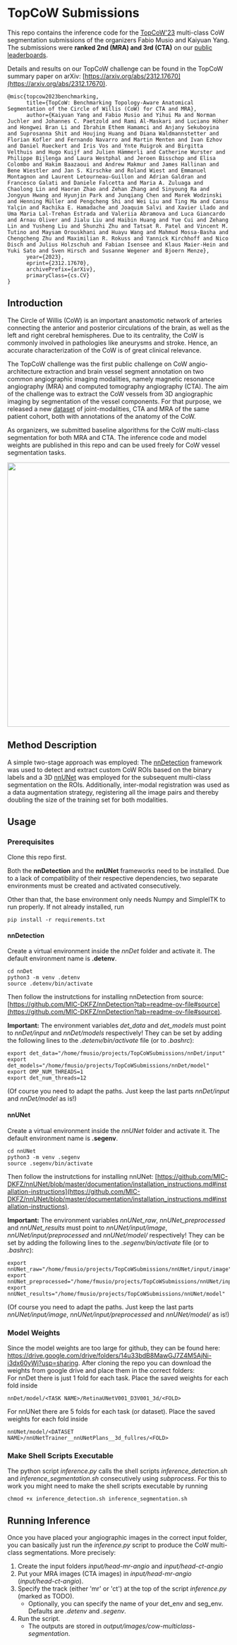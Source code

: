 # TopCoW Submissions
This repo contains the inference code for the [TopCoW'23](https://topcow23.grand-challenge.org/) multi-class CoW segmentation submissions of the organizers Fabio Musio and Kaiyuan Yang. The submissions were **ranked 2nd (MRA) and 3rd (CTA)** on our [public leaderboards](https://topcow23.grand-challenge.org/evaluation/finaltest-mra-multiclass/leaderboard/).

Details and results on our TopCoW challenge can be found in the TopCoW summary paper on arXiv: [https://arxiv.org/abs/2312.17670](https://arxiv.org/abs/2312.17670). 
```
@misc{topcow2023benchmarking,
      title={TopCoW: Benchmarking Topology-Aware Anatomical Segmentation of the Circle of Willis (CoW) for CTA and MRA}, 
      author={Kaiyuan Yang and Fabio Musio and Yihui Ma and Norman Juchler and Johannes C. Paetzold and Rami Al-Maskari and Luciano Höher and Hongwei Bran Li and Ibrahim Ethem Hamamci and Anjany Sekuboyina and Suprosanna Shit and Houjing Huang and Diana Waldmannstetter and Florian Kofler and Fernando Navarro and Martin Menten and Ivan Ezhov and Daniel Rueckert and Iris Vos and Ynte Ruigrok and Birgitta Velthuis and Hugo Kuijf and Julien Hämmerli and Catherine Wurster and Philippe Bijlenga and Laura Westphal and Jeroen Bisschop and Elisa Colombo and Hakim Baazaoui and Andrew Makmur and James Hallinan and Bene Wiestler and Jan S. Kirschke and Roland Wiest and Emmanuel Montagnon and Laurent Letourneau-Guillon and Adrian Galdran and Francesco Galati and Daniele Falcetta and Maria A. Zuluaga and Chaolong Lin and Haoran Zhao and Zehan Zhang and Sinyoung Ra and Jongyun Hwang and Hyunjin Park and Junqiang Chen and Marek Wodzinski and Henning Müller and Pengcheng Shi and Wei Liu and Ting Ma and Cansu Yalçin and Rachika E. Hamadache and Joaquim Salvi and Xavier Llado and Uma Maria Lal-Trehan Estrada and Valeriia Abramova and Luca Giancardo and Arnau Oliver and Jialu Liu and Haibin Huang and Yue Cui and Zehang Lin and Yusheng Liu and Shunzhi Zhu and Tatsat R. Patel and Vincent M. Tutino and Maysam Orouskhani and Huayu Wang and Mahmud Mossa-Basha and Chengcheng Zhu and Maximilian R. Rokuss and Yannick Kirchhoff and Nico Disch and Julius Holzschuh and Fabian Isensee and Klaus Maier-Hein and Yuki Sato and Sven Hirsch and Susanne Wegener and Bjoern Menze},
      year={2023},
      eprint={2312.17670},
      archivePrefix={arXiv},
      primaryClass={cs.CV}
}
```

## Introduction
The Circle of Willis (CoW) is an important anastomotic network of arteries connecting the anterior and posterior circulations of the brain, as well as the left and right cerebral hemispheres.  Due to its centrality, the CoW is commonly involved in pathologies like aneurysms and stroke. Hence, an accurate characterization of the CoW is of great clinical relevance. 

The TopCoW challenge was the first public challenge on CoW angio-architecture extraction and brain vessel segment annotation on two common angiographic imaging modalities, namely magnetic resonance angiography (MRA) and computed tomography angiography (CTA). 
The aim of the challenge was to extract the CoW vessels from 3D angiographic imaging by segmentation of the vessel components. For that purpose, we released a new [dataset](https://topcow23.grand-challenge.org/data/) of joint-modalities, CTA and MRA of the same patient cohort, both with annotations of the anatomy of the CoW.

As organizers, we submitted baseline algorithms for the CoW multi-class segmentation for both MRA and CTA. The inference code and model weights are published in this repo and can be used freely for CoW vessel segmentation tasks.

<p align="center">
  <img src="https://github.com/fmusio/Images/blob/main/topcow_mr_095.png" width="600" />
</p>


## Method Description
A simple two-stage approach was employed: The [nnDetection](https://github.com/MIC-DKFZ/nnDetection) framework was used to detect and extract custom CoW ROIs based on the binary labels and a 3D [nnUNet](https://github.com/MIC-DKFZ/nnUNet) was employed for the subsequent multi-class segmentation on the ROIs. Additionally, inter-modal registration was used as a data augmentation strategy, registering all the image pairs and thereby doubling the size of the training set for both modalities.

## Usage
### Prerequisites
Clone this repo first.

Both the **nnDetection** and the **nnUNet** frameworks need to be installed. Due to a lack of compatibility of their respective dependencies, two separate environments must be created and activated consecutively. 

Other than that, the base environment only needs Numpy and SimpleITK to run properly. If not already installed, run
```
pip install -r requirements.txt
```

#### nnDetection
Create a virtual environment inside the *nnDet* folder and activate it. The default environment name is **.detenv**.
```
cd nnDet
python3 -m venv .detenv
source .detenv/bin/activate
```
Then follow the instrutctions for installing nnDetection from source: [https://github.com/MIC-DKFZ/nnDetection?tab=readme-ov-file#source](https://github.com/MIC-DKFZ/nnDetection?tab=readme-ov-file#source).

**Important:** The environment variables *det_data* and *det_models* must point to *nnDet/input* and *nnDet/models* respectively! They can be set by adding the following lines to the *.detenv/bin/activate* file (or to *.bashrc*):
```
export det_data="/home/fmusio/projects/TopCoWSubmissions/nnDet/input"
export det_models="/home/fmusio/projects/TopCoWSubmissions/nnDet/model"
export OMP_NUM_THREADS=1
export det_num_threads=12
```
(Of course you need to adapt the paths. Just keep the last parts *nnDet/input* and *nnDet/model* as is!)

#### nnUNet
Create a virtual environment inside the *nnUNet* folder and activate it. The default environment name is **.segenv**.
```
cd nnUNet
python3 -m venv .segenv
source .segenv/bin/activate
```
Then follow the instrutctions for installing nnUNet: [https://github.com/MIC-DKFZ/nnUNet/blob/master/documentation/installation_instructions.md#installation-instructions](https://github.com/MIC-DKFZ/nnUNet/blob/master/documentation/installation_instructions.md#installation-instructions).

**Important:** The environment variables *nnUNet_raw*, *nnUNet_preprocessed* and *nnUNet_results* must point to *nnUNet/input/image*, *nnUNet/input/preprocessed* and *nnUNet/model/* respectively! They can be set by adding the following lines to the *.segenv/bin/activate* file (or to *.bashrc*):
```
export nnUNet_raw="/home/fmusio/projects/TopCoWSubmissions/nnUNet/input/image"
export nnUNet_preprocessed="/home/fmusio/projects/TopCoWSubmissions/nnUNet/input/preprocessed"
export nnUNet_results="/home/fmusio/projects/TopCoWSubmissions/nnUNet/model"
```
(Of course you need to adapt the paths. Just keep the last parts *nnUNet/input/image*, *nnUNet/input/preprocessed* and *nnUNet/model/* as is!)

### Model Weights
Since the model weights are too large for github, they can be found here: https://drive.google.com/drive/folders/14u33bdB8MawGJ7Z4M5AjNi-i3dx60yWj?usp=sharing. After cloning the repo you can download the weights from google drive and place them in the correct folders:  
For nnDet there is just 1 fold for each task. Place the saved weights for each fold inside
```
nnDet/model/<TASK NAME>/RetinaUNetV001_D3V001_3d/<FOLD>
```
For nnUNet there are 5 folds for each task (or dataset). Place the saved weights for each fold inside
```
nnUNet/model/<DATASET NAME>/nnUNetTrainer__nnUNetPlans__3d_fullres/<FOLD>
```

### Make Shell Scripts Executable
The python script *inference.py* calls the shell scripts *inference_detection.sh* and *inference_segmentation.sh* consecutively using *subprocess*. For this to work you might need to make the shell scripts executable by running
```
chmod +x inference_detection.sh inference_segmentation.sh
```

## Running Inference
Once you have placed your angiographic images in the correct input folder, you can basically just run the *inference.py* script to produce the CoW multi-class segmentations. More precisely:
1. Create the input folders *input/head-mr-angio* and *input/head-ct-angio*
2. Put your MRA images (CTA images) in *input/head-mr-angio* (*input/head-ct-angio*). 
3. Specify the track (either 'mr' or 'ct') at the top of the script *inference.py* (marked as TODO).  
    - Optionally, you can specify the name of your det_env and seg_env. Defaults are *.detenv* and *.segenv*.
4. Run the script. 
    - The outputs are stored in *output/images/cow-multiclass-segmentation*.









